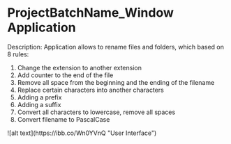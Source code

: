# ProjectBatchName_Window Application
Description: Application allows to rename files and folders, which based on 8 rules:
<ol>
  <li>Change the extension to another extension</li>
  <li>Add counter to the end of the file</li>
  <li>Remove all space from the beginning and the ending of the filename</li>
  <li>Replace certain characters into another characters</li>
  <li>Adding a prefix</li>
  <li>Adding a suffix</li>
  <li>Convert all characters to lowercase, remove all spaces</li>
  <li>Convert filename to PascalCase</li>
</ol>
![alt text](https://ibb.co/Wn0YVnQ "User Interface")
